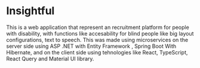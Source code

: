 # Insightful
This is a web application that represent an recruitment platform for people with disability, with functions like accesability for blind people like big layout configurations, text to speech.
This was made using microservices on the server side using ASP .NET with Entity Framework , Spring Boot With Hibernate, and on the client side using tehnologies like React, TypeScript, React Query and Material UI library.

